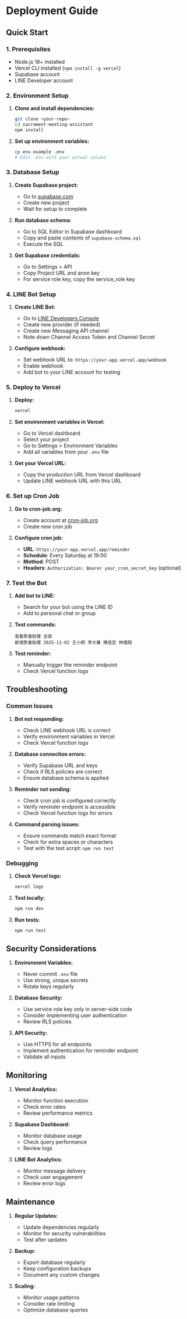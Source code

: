 # Deployment Guide

## Quick Start

### 1. Prerequisites

- Node.js 18+ installed
- Vercel CLI installed (`npm install -g vercel`)
- Supabase account
- LINE Developer account

### 2. Environment Setup

1. **Clone and install dependencies:**

   ```bash
   git clone <your-repo>
   cd sacrament-meeting-assistant
   npm install
   ```

2. **Set up environment variables:**
   ```bash
   cp env.example .env
   # Edit .env with your actual values
   ```

### 3. Database Setup

1. **Create Supabase project:**

   - Go to [supabase.com](https://supabase.com)
   - Create new project
   - Wait for setup to complete

2. **Run database schema:**

   - Go to SQL Editor in Supabase dashboard
   - Copy and paste contents of `supabase-schema.sql`
   - Execute the SQL

3. **Get Supabase credentials:**
   - Go to Settings > API
   - Copy Project URL and anon key
   - For service role key, copy the service_role key

### 4. LINE Bot Setup

1. **Create LINE Bot:**

   - Go to [LINE Developers Console](https://developers.line.biz/)
   - Create new provider (if needed)
   - Create new Messaging API channel
   - Note down Channel Access Token and Channel Secret

2. **Configure webhook:**
   - Set webhook URL to: `https://your-app.vercel.app/webhook`
   - Enable webhook
   - Add bot to your LINE account for testing

### 5. Deploy to Vercel

1. **Deploy:**

   ```bash
   vercel
   ```

2. **Set environment variables in Vercel:**

   - Go to Vercel dashboard
   - Select your project
   - Go to Settings > Environment Variables
   - Add all variables from your `.env` file

3. **Get your Vercel URL:**
   - Copy the production URL from Vercel dashboard
   - Update LINE webhook URL with this URL

### 6. Set up Cron Job

1. **Go to cron-job.org:**

   - Create account at [cron-job.org](https://cron-job.org/)
   - Create new cron job

2. **Configure cron job:**
   - **URL**: `https://your-app.vercel.app/reminder`
   - **Schedule**: Every Saturday at 19:00
   - **Method**: POST
   - **Headers**: `Authorization: Bearer your_cron_secret_key` (optional)

### 7. Test the Bot

1. **Add bot to LINE:**

   - Search for your bot using the LINE ID
   - Add to personal chat or group

2. **Test commands:**

   ```
   查看聚會助理 全部
   新增聚會助理 2025-11-02 王小明 李大華 陳信宏 林偉翔
   ```

3. **Test reminder:**
   - Manually trigger the reminder endpoint
   - Check Vercel function logs

## Troubleshooting

### Common Issues

1. **Bot not responding:**

   - Check LINE webhook URL is correct
   - Verify environment variables in Vercel
   - Check Vercel function logs

2. **Database connection errors:**

   - Verify Supabase URL and keys
   - Check if RLS policies are correct
   - Ensure database schema is applied

3. **Reminder not sending:**

   - Check cron job is configured correctly
   - Verify reminder endpoint is accessible
   - Check Vercel function logs for errors

4. **Command parsing issues:**
   - Ensure commands match exact format
   - Check for extra spaces or characters
   - Test with the test script: `npm run test`

### Debugging

1. **Check Vercel logs:**

   ```bash
   vercel logs
   ```

2. **Test locally:**

   ```bash
   npm run dev
   ```

3. **Run tests:**
   ```bash
   npm run test
   ```

## Security Considerations

1. **Environment Variables:**

   - Never commit `.env` file
   - Use strong, unique secrets
   - Rotate keys regularly

2. **Database Security:**

   - Use service role key only in server-side code
   - Consider implementing user authentication
   - Review RLS policies

3. **API Security:**
   - Use HTTPS for all endpoints
   - Implement authentication for reminder endpoint
   - Validate all inputs

## Monitoring

1. **Vercel Analytics:**

   - Monitor function execution
   - Check error rates
   - Review performance metrics

2. **Supabase Dashboard:**

   - Monitor database usage
   - Check query performance
   - Review logs

3. **LINE Bot Analytics:**
   - Monitor message delivery
   - Check user engagement
   - Review error logs

## Maintenance

1. **Regular Updates:**

   - Update dependencies regularly
   - Monitor for security vulnerabilities
   - Test after updates

2. **Backup:**

   - Export database regularly
   - Keep configuration backups
   - Document any custom changes

3. **Scaling:**
   - Monitor usage patterns
   - Consider rate limiting
   - Optimize database queries
